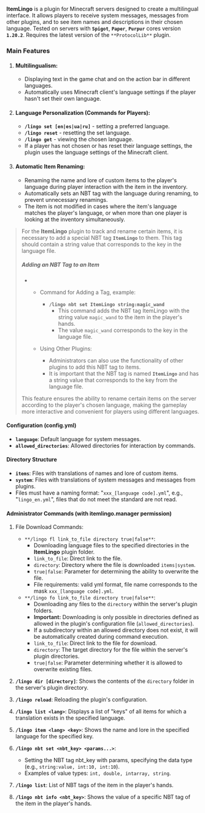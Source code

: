 **ItemLingo** is a plugin for Minecraft servers designed to create a multilingual interface. It allows players to receive system messages, messages from other plugins, and to see item names and descriptions in their chosen language. Tested on servers with **`Spigot`**, **`Paper`**, **`Purpur`** cores version **`1.20.2`**. Requires the latest version of the `**ProtocolLib**` plugin.

### Main Features

1.  #### Multilingualism:

    *   Displaying text in the game chat and on the action bar in different languages.
    *   Automatically uses Minecraft client's language settings if the player hasn't set their own language.
2.  #### Language Personalization (Commands for Players):

    *   **`/lingo set [en|es|ua|ru]`** - setting a preferred language.
    *   **`/lingo reset`** - resetting the set language.
    *   **`/lingo get`** - viewing the chosen language.
    *   If a player has not chosen or has reset their language settings, the plugin uses the language settings of the Minecraft client.
3.  #### Automatic Item Renaming:

    *   Renaming the name and lore of custom items to the player's language during player interaction with the item in the inventory.
    *   Automatically sets an NBT tag with the language during renaming, to prevent unnecessary renamings.
    *   The item is not modified in cases where the item's language matches the player's language, or when more than one player is looking at the inventory simultaneously.

> For the **ItemLingo** plugin to track and rename certain items, it is necessary to add a special NBT tag **`ItemLingo`** to them. This tag should contain a string value that corresponds to the key in the language file.
> 
> ##### Adding an NBT Tag to an Item
> 
> *   *   Command for Adding a Tag, example:
>         
>         
>         *   **`/lingo nbt set ItemLingo string:magic_wand`**
>             *   This command adds the NBT tag ItemLingo with the string value `magic_wand` to the item in the player's hands.
>             *   The value `magic_wand` corresponds to the key in the language file.
>     *   Using Other Plugins:
>         
>         
>         *   Administrators can also use the functionality of other plugins to add this NBT tag to items.
>         *   It is important that the NBT tag is named **`ItemLingo`** and has a string value that corresponds to the key from the language file.
> 
> This feature ensures the ability to rename certain items on the server according to the player's chosen language, making the gameplay more interactive and convenient for players using different languages.

#### Configuration (config.yml)

*   **`language`**: Default language for system messages.
*   **`allowed_directories`**: Allowed directories for interaction by commands.

#### Directory Structure

*   **`items`**: Files with translations of names and lore of custom items.
*   **`system`**: Files with translations of system messages and messages from plugins.
*   Files must have a naming format: "`xxx_[language code].yml`", e.g., "`lingo_en.yml`", files that do not meet the standard are not read.

#### Administrator Commands (with itemlingo.manager permission)

1.  File Download Commands:

    *   `**/lingo fl link_to_file directory true|false**`:
        *   Downloading language files to the specified directories in the **ItemLingo** plugin folder.
        *   `link_to_file`: Direct link to the file.
        *   `directory`: Directory where the file is downloaded `items|system`.
        *   `true|false`: Parameter for determining the ability to overwrite the file.
        *   File requirements: valid yml format, file name corresponds to the mask `xxx_[language code].yml`.
    *   `**/lingo fo link_to_file directory true|false**`:
        *   Downloading any files to the `directory` within the server's plugin folders.
        *   <span style="border: 0px solid #d9d9e3; box-sizing: border-box; --tw-border-spacing-x: 0; --tw-border-spacing-y: 0; --tw-translate-x: 0; --tw-translate-y: 0; --tw-rotate: 0; --tw-skew-x: 0; --tw-skew-y: 0; --tw-scale-x: 1; --tw-scale-y: 1; --tw-scroll-snap-strictness: proximity; --tw-ring-offset-width: 0px; --tw-ring-offset-color: #fff; --tw-ring-color: rgba(69,89,164,.5); --tw-ring-offset-shadow: 0 0 transparent; --tw-ring-shadow: 0 0 transparent; --tw-shadow: 0 0 transparent; --tw-shadow-colored: 0 0 transparent; font-weight: 600; color: var(--tw-prose-bold);">Important:</span> Downloading is only possible in directories defined as allowed in the plugin's configuration file (`allowed_directories`).
        *   If a subdirectory within an allowed directory does not exist, it will be automatically created during command execution.
        *   `link_to_file`: Direct link to the file for download.
        *   `directory`: The target directory for the file within the server's plugin directories.
        *   `true|false`: Parameter determining whether it is allowed to overwrite existing files.
2.  **`/lingo dir [directory]`**: Shows the contents of the `directory` folder in the server's plugin directory.

3.  **`/lingo reload`**: Reloading the plugin's configuration.

4.  **`/lingo list <lang>`**: Displays a list of "keys" of all items for which a translation exists in the specified language.

5.  **`/lingo item <lang> <key>`**: Shows the name and lore in the specified language for the specified key.

6.  **`/lingo nbt set <nbt_key> <params...>`**:

    *   Setting the NBT tag nbt_key with params, specifying the data type (e.g., `string:value, int:10, int:10`).
    *   Examples of value types: `int, double, intarray, string`.
7.  **`/lingo list`**: List of NBT tags of the item in the player's hands.

8.  **`/lingo nbt info <nbt_key>`**: Shows the value of a specific NBT tag of the item in the player's hands.
